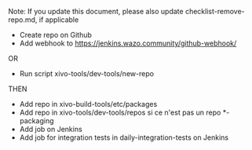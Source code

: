 Note: If you update this document, please also update checklist-remove-repo.md, if applicable

- Create repo on Github
- Add webhook to https://jenkins.wazo.community/github-webhook/

OR

- Run script xivo-tools/dev-tools/new-repo

THEN

- Add repo in xivo-build-tools/etc/packages
- Add repo in xivo-tools/dev-tools/repos si ce n'est pas un repo \*-packaging
- Add job on Jenkins
- Add job for integration tests in daily-integration-tests on Jenkins
